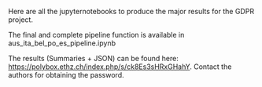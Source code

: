 Here are all the jupyternotebooks to produce the major results for the GDPR project. 

The final and complete pipeline function is available in aus_ita_bel_po_es_pipeline.ipynb

The results (Summaries + JSON) can be found here: https://polybox.ethz.ch/index.php/s/ck8Es3sHRxGHahY. Contact the authors for obtaining the password.

